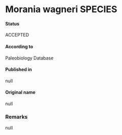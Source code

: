 Morania wagneri SPECIES
=======

#### Status
ACCEPTED

#### According to
Paleobiology Database

#### Published in
null

#### Original name
null

### Remarks
null